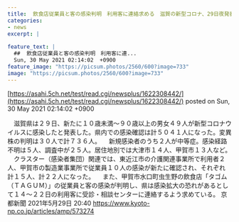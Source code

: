 ```yaml
---
title:  飲食店従業員と客の感染判明　利用客に連絡求める　滋賀の新型コロナ、29日夜発表 49人が感染 計5041人 変異株の判明30人で計736人  
categories:
- news
excerpt: |
  
feature_text: |
  ##  飲食店従業員と客の感染判明　利用客に連...
  Sun, 30 May 2021 02:14:02  +0900
feature_image: "https://picsum.photos/2560/600?image=733"
image: "https://picsum.photos/2560/600?image=733"
---
```


[https://asahi.5ch.net/test/read.cgi/newsplus/1622308442/](https://asahi.5ch.net/test/read.cgi/newsplus/1622308442/)
posted on Sun, 30 May 2021 02:14:02  +0900

<!--more-->

　滋賀県は２９日、新たに１０歳未満〜９０歳以上の男女４９人が新型コロナウイルスに感染したと発表した。県内での感染確認は計５０４１人になった。変異株の判明は３０人で計７３６人。 　新規感染者のうち２人が中等症。感染経路不明は５人、調査中が２５人。居住地別では大津市１４人、甲賀市１３人など。 　クラスター（感染者集団）関連では、東近江市の介護関連事業所で利用者２人、甲賀市の製造業事業所で従業員１０人の感染が新たに確認され、それぞれ計１５人、計２２人になった。 　また、甲賀市水口町虫生野の飲食店「タゴム（ＴＡＧＵＭ）」の従業員と客の感染が判明し、県は感染拡大の恐れがあるとして１４〜２２日の利用客に受診・相談センターに連絡するよう求めている。 京都新聞 2021年5月29日 20:40 https://www.kyoto-np.co.jp/articles/amp/573274
